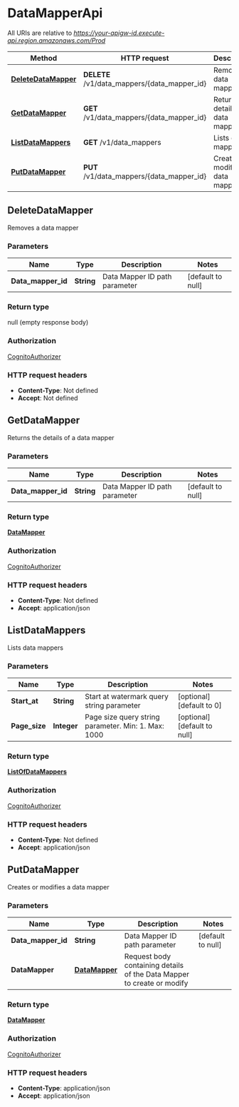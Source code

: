 # DataMapperApi

All URIs are relative to *https://your-apigw-id.execute-api.region.amazonaws.com/Prod*

Method | HTTP request | Description
------------- | ------------- | -------------
[**DeleteDataMapper**](DataMapperApi.md#deletedatamapper) | **DELETE** /v1/data_mappers/{data_mapper_id} | Removes a data mapper
[**GetDataMapper**](DataMapperApi.md#getdatamapper) | **GET** /v1/data_mappers/{data_mapper_id} | Returns the details of a data mapper
[**ListDataMappers**](DataMapperApi.md#listdatamappers) | **GET** /v1/data_mappers | Lists data mappers
[**PutDataMapper**](DataMapperApi.md#putdatamapper) | **PUT** /v1/data_mappers/{data_mapper_id} | Creates or modifies a data mapper


<a name="deletedatamapper"></a>
## **DeleteDataMapper**

Removes a data mapper

### Parameters

Name | Type | Description  | Notes
------------- | ------------- | ------------- | -------------
 **Data\_mapper\_id** | **String**| Data Mapper ID path parameter | [default to null]

### Return type

null (empty response body)

### Authorization

[CognitoAuthorizer](../README.md#CognitoAuthorizer)

### HTTP request headers

- **Content-Type**: Not defined
- **Accept**: Not defined

<a name="getdatamapper"></a>
## **GetDataMapper**

Returns the details of a data mapper

### Parameters

Name | Type | Description  | Notes
------------- | ------------- | ------------- | -------------
 **Data\_mapper\_id** | **String**| Data Mapper ID path parameter | [default to null]

### Return type

[**DataMapper**](..Models/DataMapper.md)

### Authorization

[CognitoAuthorizer](../README.md#CognitoAuthorizer)

### HTTP request headers

- **Content-Type**: Not defined
- **Accept**: application/json

<a name="listdatamappers"></a>
## **ListDataMappers**

Lists data mappers

### Parameters

Name | Type | Description  | Notes
------------- | ------------- | ------------- | -------------
 **Start\_at** | **String**| Start at watermark query string parameter | [optional] [default to 0]
 **Page\_size** | **Integer**| Page size query string parameter. Min: 1. Max: 1000 | [optional] [default to null]

### Return type

[**ListOfDataMappers**](..Models/ListOfDataMappers.md)

### Authorization

[CognitoAuthorizer](../README.md#CognitoAuthorizer)

### HTTP request headers

- **Content-Type**: Not defined
- **Accept**: application/json

<a name="putdatamapper"></a>
## **PutDataMapper**

Creates or modifies a data mapper

### Parameters

Name | Type | Description  | Notes
------------- | ------------- | ------------- | -------------
 **Data\_mapper\_id** | **String**| Data Mapper ID path parameter | [default to null]
 **DataMapper** | [**DataMapper**](..Models/DataMapper.md)| Request body containing details of the Data Mapper to create or modify |

### Return type

[**DataMapper**](..Models/DataMapper.md)

### Authorization

[CognitoAuthorizer](../README.md#CognitoAuthorizer)

### HTTP request headers

- **Content-Type**: application/json
- **Accept**: application/json

